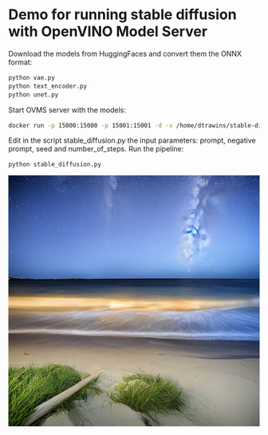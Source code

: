# Demo for running stable diffusion with OpenVINO Model Server


Download the models from HuggingFaces and convert them the ONNX format:

```bash
python vae.py
python text_encoder.py 
python unet.py

``` 

Start OVMS server with the models:
```bash
docker run -p 15000:15000 -p 15001:15001 -d -v /home/dtrawins/stable-diffusion/unet/:/model stable-diffusion:latest --model_name unet --model_path /model --log_level DEBUG --layout '{"latent_model_input":"...:NCHW","t":"...:...","encoder_hidden_states":"...:CHW"}' --port 15000 --rest_port 15001
```

Edit in the script stable_diffusion.py the input parameters: prompt, negative prompt, seed and number_of_steps.
Run the pipeline:

```bash
python stable_diffusion.py

```

![result](./result.png)
